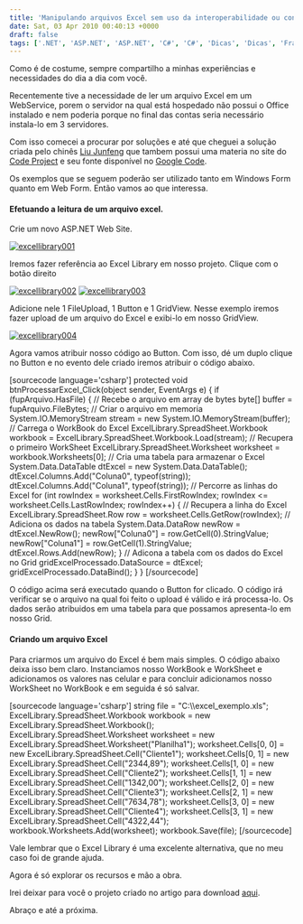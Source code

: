 ```yaml
---
title: 'Manipulando arquivos Excel sem uso da interoperabilidade ou conexão OLEDB'
date: Sat, 03 Apr 2010 00:40:13 +0000
draft: false
tags: ['.NET', 'ASP.NET', 'ASP.NET', 'C#', 'C#', 'Dicas', 'Dicas', 'Framework', 'Interoperabilidade', 'MemoryStream', 'VB.NET', 'VB.NET', 'Visual Studio', 'Visual Studio', 'WebForm', 'WebService', 'WinForm']
---
```


Como é de costume, sempre compartilho a minhas experiências e necessidades do dia a dia com você.

Recentemente tive a necessidade de ler um arquivo Excel em um WebService, porem o servidor na qual está hospedado não possui o Office instalado e nem poderia porque no final das contas seria necessário instala-lo em 3 servidores.

Com isso comecei a procurar por soluções e até que cheguei a solução criada pelo chinês [Liu Junfeng](http://www.cnblogs.com/rufi/archive/2010/02/25/excellibrary.html) que tambem possui uma materia no site do [Code Project](http://www.codeproject.com/kb/office/ExcelReader.aspx) e seu fonte disponível no [Google Code](http://code.google.com/p/excellibrary/).

Os exemplos que se seguem poderão ser utilizado tanto em Windows Form quanto em Web Form. Então vamos ao que interessa.

#### Efetuando a leitura de um arquivo excel.

Crie um novo ASP.NET Web Site.

[![](https://raphaelcardoso.com.br/wp-content/uploads/2010/04/excellibrary001-1-300x194.png "excellibrary001")](https://raphaelcardoso.com.br/wp-content/uploads/2010/04/excellibrary001-1.png)

Iremos fazer referência ao Excel Library em nosso projeto. Clique com o botão direito

[![](https://raphaelcardoso.com.br/wp-content/uploads/2010/04/excellibrary002-1-291x300.png "excellibrary002")](https://raphaelcardoso.com.br/wp-content/uploads/2010/04/excellibrary002-1.png) [![](https://raphaelcardoso.com.br/wp-content/uploads/2010/04/excellibrary003-1-300x253.png "excellibrary003")](https://raphaelcardoso.com.br/wp-content/uploads/2010/04/excellibrary003-1.png)

Adicione nele 1 FileUpload, 1 Button e 1 GridView. Nesse exemplo iremos fazer upload de um arquivo do Excel e exibi-lo em nosso GridView.

[![](https://raphaelcardoso.com.br/wp-content/uploads/2010/04/excellibrary004-1-300x202.png "excellibrary004")](https://raphaelcardoso.com.br/wp-content/uploads/2010/04/excellibrary004-1.png)

Agora vamos atribuir nosso código ao Button. Com isso, dé um duplo clique no Button e no evento dele criado iremos atribuir o código abaixo.

\[sourcecode language='csharp'\] protected void btnProcessarExcel\_Click(object sender, EventArgs e) { if (fupArquivo.HasFile) { // Recebe o arquivo em array de bytes byte\[\] buffer = fupArquivo.FileBytes; // Criar o arquivo em memoria System.IO.MemoryStream stream = new System.IO.MemoryStream(buffer); // Carrega o WorkBook do Excel ExcelLibrary.SpreadSheet.Workbook workbook = ExcelLibrary.SpreadSheet.Workbook.Load(stream); // Recupera o primeiro WorkSheet ExcelLibrary.SpreadSheet.Worksheet worksheet = workbook.Worksheets\[0\]; // Cria uma tabela para armazenar o Excel System.Data.DataTable dtExcel = new System.Data.DataTable(); dtExcel.Columns.Add("Coluna0", typeof(string)); dtExcel.Columns.Add("Coluna1", typeof(string)); // Percorre as linhas do Excel for (int rowIndex = worksheet.Cells.FirstRowIndex; rowIndex <= worksheet.Cells.LastRowIndex; rowIndex++) { // Recupera a linha do Excel ExcelLibrary.SpreadSheet.Row row = worksheet.Cells.GetRow(rowIndex); // Adiciona os dados na tabela System.Data.DataRow newRow = dtExcel.NewRow(); newRow\["Coluna0"\] = row.GetCell(0).StringValue; newRow\["Coluna1"\] = row.GetCell(1).StringValue; dtExcel.Rows.Add(newRow); } // Adicona a tabela com os dados do Excel no Grid gridExcelProcessado.DataSource = dtExcel; gridExcelProcessado.DataBind(); } } \[/sourcecode\]

O código acima será executado quando o Button for clicado. O código irá verificar se o arquivo na qual foi feito o upload é válido e irá processa-lo. Os dados serão atribuidos em uma tabela para que possamos apresenta-lo em nosso Grid.

#### Criando um arquivo Excel

Para criarmos um arquivo do Excel é bem mais simples. O código abaixo deixa isso bem claro. Instanciamos nosso WorkBook e WorkSheet e adicionamos os valores nas celular e para concluir adicionamos nosso WorkSheet no WorkBook e em seguida é só salvar.

\[sourcecode language='csharp'\] string file = "C:\\\\excel\_exemplo.xls"; ExcelLibrary.SpreadSheet.Workbook workbook = new ExcelLibrary.SpreadSheet.Workbook(); ExcelLibrary.SpreadSheet.Worksheet worksheet = new ExcelLibrary.SpreadSheet.Worksheet("Planilha1"); worksheet.Cells\[0, 0\] = new ExcelLibrary.SpreadSheet.Cell("Cliente1"); worksheet.Cells\[0, 1\] = new ExcelLibrary.SpreadSheet.Cell("2344,89"); worksheet.Cells\[1, 0\] = new ExcelLibrary.SpreadSheet.Cell("Cliente2"); worksheet.Cells\[1, 1\] = new ExcelLibrary.SpreadSheet.Cell("1342,00"); worksheet.Cells\[2, 0\] = new ExcelLibrary.SpreadSheet.Cell("Cliente3"); worksheet.Cells\[2, 1\] = new ExcelLibrary.SpreadSheet.Cell("7634,78"); worksheet.Cells\[3, 0\] = new ExcelLibrary.SpreadSheet.Cell("Cliente4"); worksheet.Cells\[3, 1\] = new ExcelLibrary.SpreadSheet.Cell("4322,44"); workbook.Worksheets.Add(worksheet); workbook.Save(file); \[/sourcecode\]

Vale lembrar que o Excel Library é uma excelente alternativa, que no meu caso foi de grande ajuda.

Agora é só explorar os recursos e mão a obra.

Irei deixar para você o projeto criado no artigo para download [aqui](https://raphaelcardoso.com.br/wp-content/uploads/2010/04/ExemploExcelLibrary-1.zip).

Abraço e até a próxima.